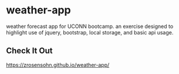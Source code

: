 # weather-app
weather forecast app for UCONN bootcamp.
an exercise designed to highlight use of jquery, bootstrap, local storage, and basic api usage.

## Check It Out
https://zrosensohn.github.io/weather-app/
